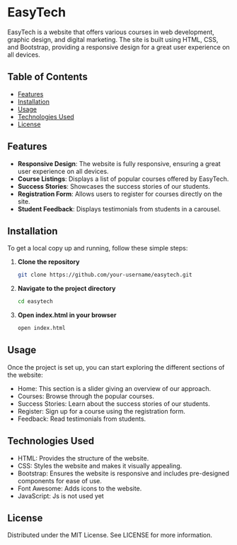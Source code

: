 # EasyTech

EasyTech is a website that offers various courses in web development, graphic design, and digital marketing. The site is built using HTML, CSS, and Bootstrap, providing a responsive design for a great user experience on all devices.

## Table of Contents

- [Features](#features)
- [Installation](#installation)
- [Usage](#usage)
- [Technologies Used](#technologies-used)
- [License](#license)

## Features

- **Responsive Design**: The website is fully responsive, ensuring a great user experience on all devices.
- **Course Listings**: Displays a list of popular courses offered by EasyTech.
- **Success Stories**: Showcases the success stories of our students.
- **Registration Form**: Allows users to register for courses directly on the site.
- **Student Feedback**: Displays testimonials from students in a carousel.

## Installation

To get a local copy up and running, follow these simple steps:

1. **Clone the repository**
    ```sh
    git clone https://github.com/your-username/easytech.git
    ```
2. **Navigate to the project directory**
    ```sh
    cd easytech
    ```
3. **Open index.html in your browser**
    ```sh
    open index.html
    ```

## Usage

Once the project is set up, you can start exploring the different sections of the website:

- Home: This section is a slider giving an overview of our approach.
- Courses: Browse through the popular courses.
- Success Stories: Learn about the success stories of our students.
- Register: Sign up for a course using the registration form.
- Feedback: Read testimonials from students.

## Technologies Used

- HTML: Provides the structure of the website.
- CSS: Styles the website and makes it visually appealing.
- Bootstrap: Ensures the website is responsive and includes pre-designed components for ease of use.
- Font Awesome: Adds icons to the website.
- JavaScript: Js is not used yet

## License

Distributed under the MIT License. See LICENSE for more information.
